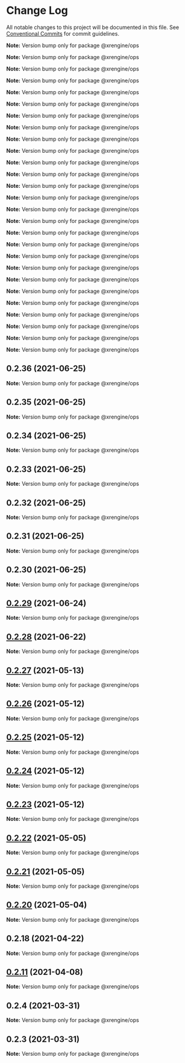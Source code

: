 # Change Log

All notable changes to this project will be documented in this file.
See [Conventional Commits](https://conventionalcommits.org) for commit guidelines.



**Note:** Version bump only for package @xrengine/ops







**Note:** Version bump only for package @xrengine/ops







**Note:** Version bump only for package @xrengine/ops







**Note:** Version bump only for package @xrengine/ops







**Note:** Version bump only for package @xrengine/ops







**Note:** Version bump only for package @xrengine/ops







**Note:** Version bump only for package @xrengine/ops







**Note:** Version bump only for package @xrengine/ops







**Note:** Version bump only for package @xrengine/ops







**Note:** Version bump only for package @xrengine/ops







**Note:** Version bump only for package @xrengine/ops







**Note:** Version bump only for package @xrengine/ops







**Note:** Version bump only for package @xrengine/ops







**Note:** Version bump only for package @xrengine/ops







**Note:** Version bump only for package @xrengine/ops







**Note:** Version bump only for package @xrengine/ops







**Note:** Version bump only for package @xrengine/ops







**Note:** Version bump only for package @xrengine/ops







**Note:** Version bump only for package @xrengine/ops







**Note:** Version bump only for package @xrengine/ops







**Note:** Version bump only for package @xrengine/ops







**Note:** Version bump only for package @xrengine/ops







**Note:** Version bump only for package @xrengine/ops







**Note:** Version bump only for package @xrengine/ops







**Note:** Version bump only for package @xrengine/ops







**Note:** Version bump only for package @xrengine/ops







**Note:** Version bump only for package @xrengine/ops





## 0.2.36 (2021-06-25)

**Note:** Version bump only for package @xrengine/ops





## 0.2.35 (2021-06-25)

**Note:** Version bump only for package @xrengine/ops





## 0.2.34 (2021-06-25)

**Note:** Version bump only for package @xrengine/ops





## 0.2.33 (2021-06-25)

**Note:** Version bump only for package @xrengine/ops





## 0.2.32 (2021-06-25)

**Note:** Version bump only for package @xrengine/ops





## 0.2.31 (2021-06-25)

**Note:** Version bump only for package @xrengine/ops





## 0.2.30 (2021-06-25)

**Note:** Version bump only for package @xrengine/ops





## [0.2.29](https://github.com/XRFoundation/XREngine/compare/v0.2.28...v0.2.29) (2021-06-24)

**Note:** Version bump only for package @xrengine/ops





## [0.2.28](https://github.com/XRFoundation/XREngine/compare/v0.2.27...v0.2.28) (2021-06-22)

**Note:** Version bump only for package @xrengine/ops





## [0.2.27](https://github.com/XRFoundation/XREngine/compare/v0.2.26...v0.2.27) (2021-05-13)

**Note:** Version bump only for package @xrengine/ops





## [0.2.26](https://github.com/XRFoundation/XREngine/compare/v0.2.24...v0.2.26) (2021-05-12)

**Note:** Version bump only for package @xrengine/ops





## [0.2.25](https://github.com/XRFoundation/XREngine/compare/v0.2.24...v0.2.25) (2021-05-12)

**Note:** Version bump only for package @xrengine/ops





## [0.2.24](https://github.com/XRFoundation/XREngine/compare/v0.2.23...v0.2.24) (2021-05-12)

**Note:** Version bump only for package @xrengine/ops





## [0.2.23](https://github.com/XRFoundation/XREngine/compare/v0.2.22...v0.2.23) (2021-05-12)

**Note:** Version bump only for package @xrengine/ops





## [0.2.22](https://github.com/XRFoundation/XREngine/compare/v0.2.21...v0.2.22) (2021-05-05)

**Note:** Version bump only for package @xrengine/ops





## [0.2.21](https://github.com/xrengine/xrengine/compare/v0.2.20...v0.2.21) (2021-05-05)

**Note:** Version bump only for package @xrengine/ops





## [0.2.20](https://github.com/xrengine/xrengine/compare/v0.2.18...v0.2.20) (2021-05-04)

**Note:** Version bump only for package @xrengine/ops





## 0.2.18 (2021-04-22)

**Note:** Version bump only for package @xrengine/ops





## [0.2.11](https://github.com/XRFoundation/XREngine/compare/v0.2.10...v0.2.11) (2021-04-08)

**Note:** Version bump only for package @xrengine/ops





## 0.2.4 (2021-03-31)

**Note:** Version bump only for package @xrengine/ops





## 0.2.3 (2021-03-31)

**Note:** Version bump only for package @xrengine/ops
